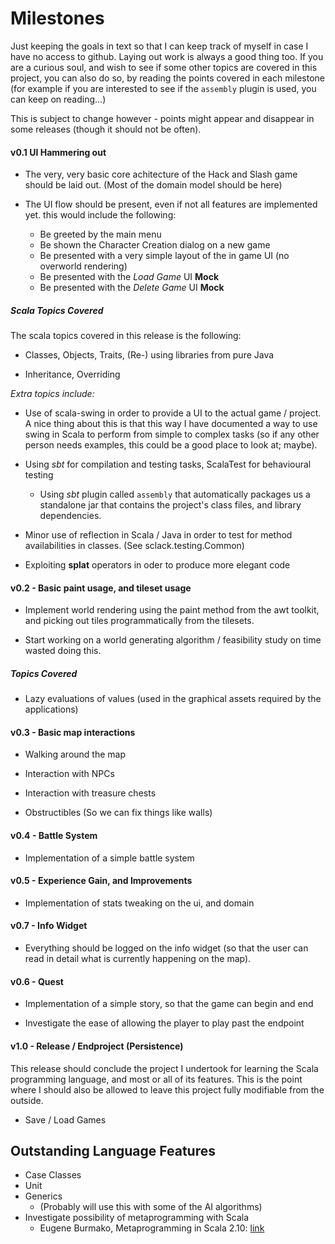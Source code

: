 # Milestones

Just keeping the goals in text so that I can keep track of myself in case I
have no access to github. Laying out work is always a good thing too. If you
are a curious soul, and wish to see if some other topics are covered in this
project, you can also do so, by reading the points covered in each milestone
(for example if you are interested to see if the `assembly` plugin is used, you
can keep on reading...)

This is subject to change however - points might appear and disappear in some
releases (though it should not be often).

#### v0.1 UI Hammering out

* The very, very basic core achitecture of the Hack and Slash game should be 
  laid out. (Most of the domain model should be here)

* The UI flow should be present, even if not all features are implemented yet.
  this would include the following: 

  * Be greeted by the main menu
  * Be shown the Character Creation dialog on a new game
  * Be presented with a very simple layout of the in game UI (no overworld
    rendering)
  * Be presented with the _Load Game_ UI __Mock__ 
  * Be presented with the _Delete Game_ UI __Mock__
 
##### Scala Topics Covered

The scala topics covered in this release is the following:

* Classes, Objects, Traits, (Re-) using libraries from pure Java

* Inheritance, Overriding

_Extra topics include:_

* Use of scala-swing in order to provide a UI to the actual game / project. A
  nice thing about this is that this way I have documented a way to use swing
  in Scala to perform from simple to complex tasks (so if any other person
  needs examples, this could be a good place to look at; maybe).

* Using _sbt_ for compilation and testing tasks, ScalaTest for behavioural
  testing

  * Using _sbt_ plugin called `assembly` that automatically packages us a 
    standalone jar that contains the project's class files, and library 
    dependencies.

* Minor use of reflection in Scala / Java in order to test for method
  availabilities in classes. (See sclack.testing.Common)

* Exploiting __splat__ operators in oder to produce more elegant code

#### v0.2 - Basic paint usage, and tileset usage

* Implement world rendering using the paint method from the awt toolkit, and 
  picking out tiles programmatically from the tilesets.

* Start working on a world generating algorithm / feasibility study on time 
  wasted doing this.

##### Topics Covered

* Lazy evaluations of values (used in the graphical assets required by the 
  applications)

#### v0.3 - Basic map interactions

* Walking around the map 

* Interaction with NPCs

* Interaction with treasure chests

* Obstructibles (So we can fix things like walls)

#### v0.4 - Battle System

* Implementation of a simple battle system

#### v0.5 - Experience Gain, and Improvements

* Implementation of stats tweaking on the ui, and domain

#### v0.7 - Info Widget

* Everything should be logged on the info widget (so that the user can read in
  detail what is currently happening on the map).

#### v0.6 - Quest

* Implementation of a simple story, so that the game can begin and end

* Investigate the ease of allowing the player to play past the endpoint

#### v1.0 - Release / Endproject (Persistence)

This release should conclude the project I undertook for learning the Scala
programming language, and most or all of its features. This is the point where
I should also be allowed to leave this project fully modifiable from the
outside.

* Save / Load Games

## Outstanding Language Features

* Case Classes
* Unit
* Generics 
  * (Probably will use this with some of the AI algorithms)
* Investigate possibility of metaprogramming with Scala
  * Eugene Burmako, Metaprogramming in Scala 2.10: [link](http://scalamacros.org/talks/2012-04-28-MetaprogrammingInScala210.pdf)

